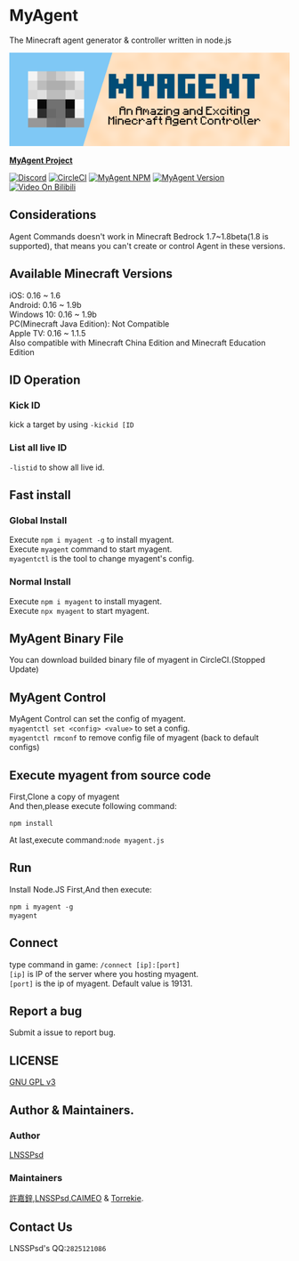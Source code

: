 # MyAgent
The Minecraft agent generator & controller written in node.js

[![MyAgent](pmyagent.png)](https://github.com/mcpewebsocket-dev/MyAgent)

**[MyAgent Project](http://agent.vanillahh.online)**

[![Discord](https://img.shields.io/badge/chat-on%20discord-7289da.svg)](https://discord.gg/ntaa8z8)
[![CircleCI](https://circleci.com/gh/mcpewebsocket-dev/MyAgent.svg?style=svg)](https://circleci.com/gh/mcpewebsocket-dev/MyAgent)
[![MyAgent NPM](https://img.shields.io/badge/npm-myagent-blue.svg)](https://www.npmjs.com/myagent)
[![MyAgent Version](https://img.shields.io/badge/dynamic/json.svg?label=myagent%20version&url=https%3A%2F%2Fraw.githubusercontent.com%2Fmcpewebsocket-dev%2FMyAgent%2Fmaster%2Fpackage.json&query=%24.version&colorB=yellowgreen)](https://github.com/mcpewebsocket-dev/MyAgent)
[![Video On Bilibili](https://img.shields.io/badge/Video-On%20Bilibili-ff69b4.svg)](http://www.bilibili.com/video/av37343451)
## Considerations
Agent Commands doesn't work in Minecraft Bedrock 1.7~1.8beta(1.8 is supported), that means you can't create or control Agent in these versions.
## Available Minecraft Versions
iOS: 0.16 ~ 1.6  
Android: 0.16 ~ 1.9b  
Windows 10: 0.16 ~ 1.9b  
PC(Minecraft Java Edition): Not Compatible  
Apple TV: 0.16 ~ 1.1.5  
Also compatible with Minecraft China Edition and Minecraft Education Edition
## ID Operation
### Kick ID
kick a target by using `-kickid [ID`
### List all live ID
`-listid` to show all live id.
## Fast install
### Global Install
Execute `npm i myagent -g` to install myagent.  
Execute `myagent` command to start myagent.  
`myagentctl` is the tool to change myagent's config.
### Normal Install
Execute `npm i myagent` to install myagent.  
Execute `npx myagent` to start myagent.
## MyAgent Binary File
You can download builded binary file of myagent in CircleCI.(Stopped Update)
## MyAgent Control
MyAgent Control can set the config of myagent.  
`myagentctl set <config> <value>` to set a config.  
`myagentctl rmconf` to remove config file of myagent (back to default configs)
## Execute myagent from source code
First,Clone a copy of myagent  
And then,please execute following command:
```
npm install
```
At last,execute command:`node myagent.js`
## Run
Install Node.JS First,And then execute:
```
npm i myagent -g
myagent
```
## Connect
type command in game:
`/connect [ip]:[port]`  
`[ip]` is IP of the server where you hosting myagent.  
`[port]` is the ip of myagent. Default value is 19131.
## Report a bug
Submit a issue to report bug.
## LICENSE
[GNU GPL v3](LICENSE)
## Author & Maintainers.
### Author
[LNSSPsd](https://github.com/LNSSPsd)
### Maintainers
[許嘉鋅](https://github.com/TheXuJiaXin),[LNSSPsd](https://github.com/LNSSPsd),[CAIMEO](https://github.com/CAIMEOX) &amp; [Torrekie](https://github.com/Torrekie).
## Contact Us
LNSSPsd's QQ:`2825121086`
